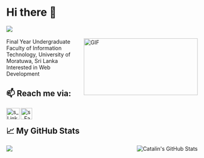# Hi there 👋
![](https://komarev.com/ghpvc/?username=ShachiniMekala)
<br/>
<br/>
<img align="right" alt="GIF" src="https://www.seniorvu.com/wp-content/uploads/2020/06/Digital-Marketing-Gif.2020-06-04-13_02_58.gif" width="300" height="150" />
Final Year Undergraduate
<br/>
Faculty of Information Technology, University of Moratuwa, Sri Lanka
<br/>
Interested in Web Development

## 📫 Reach me via: 
[<img align="left" alt="s_LinkedIn" width="35px" height="30px" src="https://lh3.googleusercontent.com/proxy/Cux41XhXG9Jqkt5ZdRBNkqupGXB0SIr6ljECl9Y4lmN2j8gSPS29kea1al8-3WlpQ4dHF3jCx0ucnPqENxMEDC54YwBmlRn3MvdptKmctabMt_6VmsALOsZFIQ" />](https://www.linkedin.com/in/shachini-karunarathne)
[<img align="left" alt="s_Facebook" width="30px" height="30px" src="https://1.bp.blogspot.com/-WSdqH3gMHDk/U-xndvvQYrI/AAAAAAAABwg/9OLHbIjiTF8/s1600/facebook%2Blogo%2Bpng%2Btransparent%2Bbackground.png?raw=true" />](https://www.facebook.com/shachini.mekala.9)
<br />

## &#x1f4c8; My GitHub Stats

<a href="https://github.com/ShachiniMekala/ShachiniMekala">
  <img align="left" src="https://github-readme-stats.vercel.app/api/top-langs/?username=ShachiniMekala&hide=java,html&title_color=ffffff&text_color=c9cacc&icon_color=2bbc8a&bg_color=1d1f21" />
</a>

<a href="https://github.com/ShachiniMekala/ShachiniMekala">
  <img align="right" src="https://github-readme-stats.vercel.app/api?username=ShachiniMekala&show_icons=true&line_height=27&count_private=true&title_color=ffffff&text_color=c9cacc&icon_color=2bbc8a&bg_color=1d1f21" alt="Catalin's GitHub Stats" />
</a>
<!--
**ShachiniMekala/ShachiniMekala** is a ✨ _special_ ✨ repository because its `README.md` (this file) appears on your GitHub profile.

Here are some ideas to get you started:

- 🔭 I’m currently working on ...
- 🌱 I’m currently learning ...
- 👯 I’m looking to collaborate on ...
- 🤔 I’m looking for help with ...
- 💬 Ask me about ...
- 📫 How to reach me: ...
- 😄 Pronouns: ...
- ⚡ Fun fact: ...
-->
